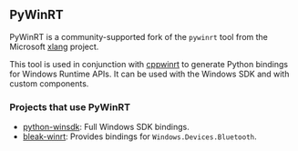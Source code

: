 ## PyWinRT

PyWinRT is a community-supported fork of the `pywinrt` tool from the Microsoft
[xlang](https://github.com/microsoft/xlang/) project.

This tool is used in conjunction with [cppwinrt](https://github.com/microsoft/cppwinrt)
to generate Python bindings for Windows Runtime APIs. It can be used with the
Windows SDK and with custom components.

### Projects that use PyWinRT

- [python-winsdk](https://github.com/pywinrt/python-winsdk): Full Windows SDK bindings.
- [bleak-winrt](https://github.com/dlech/bleak-winrt): Provides bindings for `Windows.Devices.Bluetooth`.
